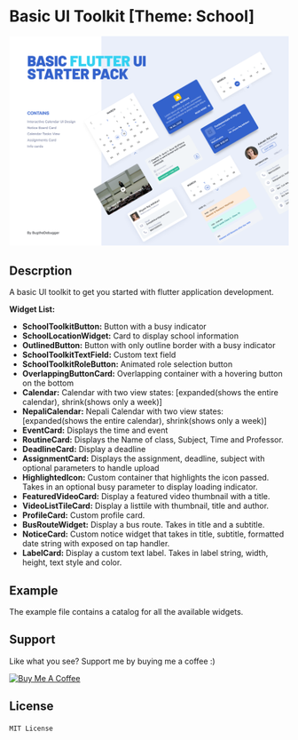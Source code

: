 # Basic UI Toolkit [Theme: School]

![Featured image](screenshot/screenshot.png)

## Descrption

A basic UI toolkit to get you started with flutter application development.

**Widget List:**

- **SchoolToolkitButton:** Button with a busy indicator
- **SchoolLocationWidget:** Card to display school information
- **OutlinedButton:** Button with only outline border with a busy indicator
- **SchoolToolkitTextField:** Custom text field
- **SchoolToolkitRoleButton:** Animated role selection button
- **OverlappingButtonCard:** Overlapping container with a hovering button on the bottom
- **Calendar:** Calendar with two view states: [expanded(shows the entire calendar), shrink(shows only a week)]
- **NepaliCalendar:** Nepali Calendar with two view states: [expanded(shows the entire calendar), shrink(shows only a week)]
- **EventCard:** Displays the time and event
- **RoutineCard:** Displays the Name of class, Subject, Time and Professor.
- **DeadlineCard:** Display a deadline
- **AssignmentCard:** Displays the assignment, deadline, subject with optional parameters to handle upload
- **HighlightedIcon:** Custom container that highlights the icon passed. Takes in an optional busy parameter to display loading indicator.
- **FeaturedVideoCard:** Display a featured video thumbnail with a title.
- **VideoListTileCard:** Display a listtile with thumbnail, title and author.
- **ProfileCard:** Custom profile card.
- **BusRouteWidget:** Display a bus route. Takes in title and a subtitle.
- **NoticeCard:** Custom notice widget that takes in title, subtitle, formatted date string with exposed on tap handler.
- **LabelCard:** Display a custom text label. Takes in label string, width, height, text style and color.

## Example

The example file contains a catalog for all the available widgets.

## Support

Like what you see? Support me by buying me a coffee :)

<a href="https://www.buymeacoffee.com/bugthedebugger" target="_blank"><img src="https://cdn.buymeacoffee.com/buttons/default-blue.png" alt="Buy Me A Coffee" style="height: 51px !important;width: 217px !important;" ></a>

## License

`MIT License`
